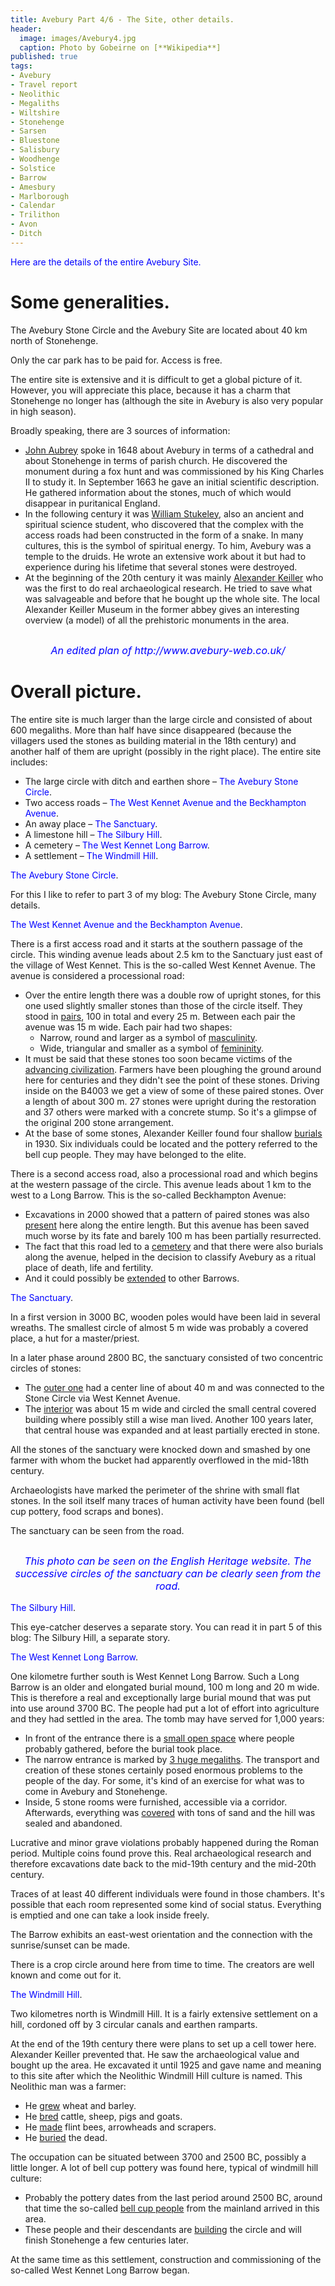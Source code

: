 ```yaml
---
title: Avebury Part 4/6 - The Site, other details.
header:
  image: images/Avebury4.jpg
  caption: Photo by Gobeirne on [**Wikipedia**]
published: true
tags:
- Avebury
- Travel report
- Neolithic
- Megaliths
- Wiltshire
- Stonehenge
- Sarsen
- Bluestone
- Salisbury
- Woodhenge
- Solstice
- Barrow
- Amesbury
- Marlborough
- Calendar
- Trilithon
- Avon
- Ditch
---
```


<span style="color: blue;">Here are the details of the entire  Avebury Site.</span>

# Some generalities.
The Avebury Stone Circle and the Avebury Site are located about 40 km north of Stonehenge.

Only the car park has to be paid for. Access is free.

The entire site is extensive and it is difficult to get a global picture of it. However, you will appreciate this place, because it has a charm that Stonehenge no longer has (although the site in Avebury is also very popular in high season).

Broadly speaking, there are 3 sources of information:
* <u>John Aubrey</u> spoke in 1648 about Avebury in terms of a cathedral and about Stonehenge in terms of parish church. He discovered the monument during a fox hunt and was commissioned by his King Charles II to study it. In September 1663 he gave an initial scientific description. He gathered information about the stones, much of which would disappear in puritanical England.
* In the following century it was <u>William Stukeley</u>, also an ancient and spiritual science student, who discovered that the complex with the access roads had been constructed in the form of a snake. In many cultures, this is the symbol of spiritual energy. To him, Avebury was a temple to the druids. He wrote an extensive work about it but had to experience during his lifetime that several stones were destroyed.
* At the beginning of the 20th century it was mainly <u>Alexander Keiller</u> who was the first to do real archaeological research. He tried to save what was salvageable and before that he bought up the whole site. The local Alexander Keiller Museum in the former abbey gives an interesting overview (a model) of all the prehistoric monuments in the area. 

<div align="center"><img src="/images/Avebury map bewerkt.jpg" alt="" width="" height=""></div>

<p style="text-align: center; font-size: 12pt;"><span style="color: blue;"><i>An edited plan of http://www.avebury-web.co.uk/</i></span></p>

# Overall picture.
The entire site is much larger than the large circle and consisted of about 600 megaliths. More than half have since disappeared (because the villagers used the stones as building material in the 18th century) and another half of them are upright (possibly in the right place). The entire site includes:
* The large circle with ditch and earthen shore – <span style="color: blue;">The Avebury Stone Circle</span>. 
* Two access roads – <span style="color: blue;">The West Kennet Avenue and the Beckhampton Avenue</span>. 
* An away place – <span style="color: blue;">The Sanctuary</span>. 
* A limestone hill – <span style="color: blue;">The Silbury Hill</span>. 
* A cemetery – <span style="color: blue;">The West Kennet Long Barrow</span>. 
* A settlement – <span style="color: blue;">The Windmill Hill</span>. 

<span style="color: blue;">The Avebury Stone Circle</span>. 

For this I like to refer to part 3 of my blog: The Avebury Stone Circle, many details.

<span style="color: blue;">The West Kennet Avenue and the Beckhampton Avenue</span>. 

There is a first access road and it starts at the southern passage of the circle. This winding avenue leads about 2.5 km to the Sanctuary just east of the village of West Kennet. This is the so-called West Kennet Avenue. The avenue is considered a processional road:
* Over the entire length there was a double row of upright stones, for this one used slightly smaller stones than those of the circle itself. They stood in <u>pairs</u>, 100 in total and every 25 m. Between each pair the avenue was 15 m wide. Each pair had two shapes:
	* Narrow, round and larger as a symbol of <u>masculinity</u>.
	* Wide, triangular and smaller as a symbol of <u>femininity</u>. 
* It must be said that these stones too soon became victims of the <u>advancing civilization</u>. Farmers have been ploughing the ground around here for centuries and they didn't see the point of these stones. Driving inside on the B4003 we get a view of some of these paired stones. Over a length of about 300 m. 27 stones were upright during the restoration and 37 others were marked with a concrete stump. So it's a glimpse of the original 200 stone arrangement.
* At the base of some stones, Alexander Keiller found four shallow <u>burials</u> in 1930. Six individuals could be located and the pottery referred to the bell cup people. They may have belonged to the elite.

There is a second access road, also a processional road and which begins at the western passage of the circle. This avenue leads about 1 km to the west to a Long Barrow. This is the so-called Beckhampton Avenue:
* Excavations in 2000 showed that a pattern of paired stones was also <u>present</u> here along the entire length. But this avenue has been saved much worse by its fate and barely 100 m has been partially resurrected.
* The fact that this road led to a <u>cemetery</u> and that there were also burials along the avenue, helped in the decision to classify Avebury as a ritual place of death, life and fertility. 
* And it could possibly be <u>extended</u> to other Barrows.

<span style="color: blue;">The Sanctuary</span>. 

In a first version in 3000 BC, wooden poles would have been laid in several wreaths. The smallest circle of almost 5 m wide was probably a covered place, a hut for a master/priest. 

In a later phase around 2800 BC, the sanctuary consisted of two concentric circles of stones:
* The <u>outer one</u> had a center line of about 40 m and was connected to the Stone Circle via West Kennet Avenue. 
* The <u>interior</u> was about 15 m wide and circled the small central covered building where possibly still a wise man lived. Another 100 years later, that central house was expanded and at least partially erected in stone.

All the stones of the sanctuary were knocked down and smashed by one farmer with whom the bucket had apparently overflowed in the mid-18th century. 

Archaeologists have marked the perimeter of the shrine with small flat stones. In the soil itself many traces of human activity have been found (bell cup pottery, food scraps and bones).  

The sanctuary can be seen from the road.

<div align="center"><img src="/images/Sanctuary.jpg" alt="" width="" height=""></div>

<p style="text-align: center; font-size: 12pt;"><span style="color: blue;"><i>This photo can be seen on the English Heritage website. The successive circles of the sanctuary can be clearly seen from the road.</i></span></p>

<span style="color: blue;">The Silbury Hill</span>. 

This eye-catcher deserves a separate story. You can read it in part 5 of this blog: The Silbury Hill, a separate story.

<span style="color: blue;">The West Kennet Long Barrow</span>. 

One kilometre further south is West Kennet Long Barrow. Such a Long Barrow is an older and elongated burial mound, 100 m long and 20 m wide. This is therefore a real and exceptionally large burial mound that was put into use around 3700 BC. The people had put a lot of effort into agriculture and they had settled in the area. The tomb may have served for 1,000 years:
* In front of the entrance there is a <u>small open space</u> where people probably gathered, before the burial took place.
* The narrow entrance is marked by <u>3 huge megaliths</u>. The transport and creation of these stones certainly posed enormous problems to the people of the day. For some, it's kind of an exercise for what was to come in Avebury and Stonehenge.
* Inside, 5 stone rooms were furnished, accessible via a corridor. Afterwards, everything was <u>covered</u> with tons of sand and the hill was sealed and abandoned.

Lucrative and minor grave violations probably happened during the Roman period. Multiple coins found prove this. Real archaeological research and therefore excavations date back to the mid-19th century and the mid-20th century.

Traces of at least 40 different individuals were found in those chambers. It's possible that each room represented some kind of social status. Everything is emptied and one can take a look inside freely.

The Barrow exhibits an east-west orientation and the connection with the sunrise/sunset can be made.

There is a crop circle around here from time to time. The creators are well known and come out for it.

<span style="color: blue;">The Windmill Hill</span>. 

Two kilometres north is Windmill Hill. It is a fairly extensive settlement on a hill, cordoned off by 3 circular canals and earthen ramparts. 

At the end of the 19th century there were plans to set up a cell tower here. Alexander Keiller prevented that. He saw the archaeological value and bought up the area. He excavated it until 1925 and gave name and meaning to this site after which the Neolithic Windmill Hill culture is named. This Neolithic man was a farmer:
* He <u>grew</u> wheat and barley.
* He <u>bred</u> cattle, sheep, pigs and goats.
* He <u>made</u> flint bees, arrowheads and scrapers. 
* He <u>buried</u> the dead.

The occupation can be situated between 3700 and 2500 BC, possibly a little longer. A lot of bell cup pottery was found here, typical of windmill hill culture:
* Probably the pottery dates from the last period around 2500 BC, around that time the so-called <u>bell cup people</u> from the mainland arrived in this area.
* These people and their descendants are <u>building</u> the circle and will finish Stonehenge a few centuries later.

At the same time as this settlement, construction and commissioning of the so-called West Kennet Long Barrow began.
